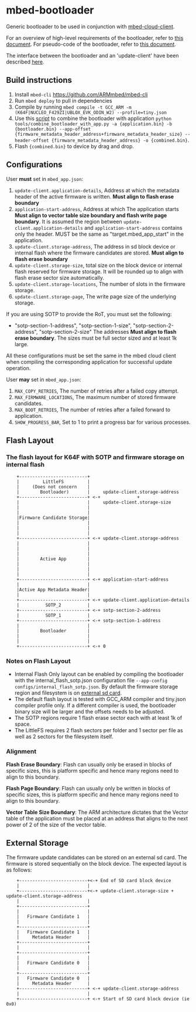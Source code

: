# mbed-bootloader

Generic bootloader to be used in conjunction with [mbed-cloud-client](https://github.com/ARMmbed/mbed-cloud-client-restricted).

For an overview of high-level requirements of the bootloader, refer to [this document](docs/requirements.md).
For pseudo-code of the bootloader, refer to [this document](docs/pseudo-code.md).

The interface between the bootloader and an 'update-client' have been described [here](docs/update-interface.md).

## Build instructions

1. Install `mbed-cli` https://github.com/ARMmbed/mbed-cli
1. Run `mbed deploy` to pull in dependencies
1. Compile by running `mbed compile -t GCC_ARM -m (K64F|NUCLEO_F429ZI|UBLOX_EVK_ODIN_W2) --profile=tiny.json`
1. Use this [script](https://github.com/ARMmbed/mbed-cloud-client-example/blob/master/tools/combine_bootloader_with_app.py) to combine the bootloader with application `python tools/combine_bootloader_with_app.py -a {application.bin} -b {bootloader.bin} --app-offset {firmware_metadata_header_address+firmware_metadata_header_size} --header-offset {firmware_metadata_header_address} -o {combined.bin}`.
1. Flash `{combined.bin}` to device by drag and drop.

## Configurations

User **must** set in `mbed_app.json`:
1. `update-client.application-details`, Address at which the metadata header of the active firmware is written. **Must align to flash erase boundary**
1. `application-start-address`, Address at which The application starts **Must align to vector table size boundary and flash write page boundary**. It is assumed the region between `update-client.application-details` and `application-start-address` contains only the header. MUST be the same as "target.mbed_app_start" in the application.
1. `update-client.storage-address`, The address in sd block device or internal flash where the firmware candidates are stored. **Must align to flash erase boundary**
1. `update-client.storage-size`, total size on the block device or internal flash reserved for firmware storage. It will be rounded up to align with flash erase sector size automatically.
1. `update-client.storage-locations`, The number of slots in the firmware storage.
1. `update-client.storage-page`, The write page size of the underlying storage.

If you are using SOTP to provide the RoT, you must set the following:
- "sotp-section-1-address", "sotp-section-1-size", "sotp-section-2-address", "sotp-section-2-size"
The addresses **Must align to flash erase boundary**. The sizes must be full sector sized and at least 1k large.

All these configurations must be set the same in the mbed cloud client when compiling the corresponding application for successful update operation.

User **may** set in `mbed_app.json`:
1. `MAX_COPY_RETRIES`, The number of retries after a failed copy attempt.
1. `MAX_FIRMWARE_LOCATIONS`, The maximum number of stored firmware candidates.
1. `MAX_BOOT_RETRIES`, The number of retries after a failed forward to application.
1. `SHOW_PROGRESS_BAR`, Set to 1 to print a progress bar for various processes.

## Flash Layout
### The flash layout for K64F with SOTP and firmware storage on internal flash
```
    +--------------------------+
    |         LittleFS         |
    |     (Does not concern    |
    |        Bootloader)       |     update-client.storage-address
    +--------------------------+ <-+              +
    |                          |     update-client.storage-size
    |                          |
    |                          |
    |Firmware Candidate Storage|
    |                          |
    |                          |
    |                          |
    +--------------------------+ <-+ update-client.storage-address
    |                          |
    |                          |
    |                          |
    |        Active App        |
    |                          |
    |                          |
    |                          |
    +--------------------------+ <-+ application-start-address
    |                          |
    |Active App Metadata Header|
    |                          |
    +--------------------------+ <-+ update-client.application-details
    |          SOTP_2          |
    +--------------------------+ <-+ sotp-section-2-address
    |          SOTP_1          |
    +--------------------------+ <-+ sotp-section-1-address
    |                          |
    |        Bootloader        |
    |                          |
    |                          |
    +--------------------------+ <-+ 0
```

### Notes on Flash Layout
- Internal Flash Only layout can be enabled by compiling the bootloader with the internal_flash_sotp.json configuration file `--app-config configs/internal_flash_sotp.json`. By default the firmware storage region and filesystem is on [external sd card](#external-storage).
- The default flash layout is tested with GCC_ARM compiler and tiny.json compiler profile only. If a different compiler is used, the bootloader binary size will be larger and the offsets needs to be adjusted.
- The SOTP regions require 1 flash erase sector each with at least 1k of space.
- The LittleFS requires 2 flash sectors per folder and 1 sector per file as well as 2 sectors for the filesystem itself.

### Alignment
**Flash Erase Boundary**: Flash can usually only be erased in blocks of specific sizes, this is platform specific and hence many regions need to align to this boundary.

**Flash Page Boundary**: Flash can usually only be written in blocks of specific sizes, this is platform specific and hence many regions need to align to this boundary.

**Vector Table Size Boundary**: The ARM architecture dictates that the Vector table of the application must be placed at an address that aligns to the next power of 2 of the size of the vector table.

## External Storage

The firmware update candidates can be stored on an external sd card. The firmware is stored sequentially on the block device. The expected layout is as follows:
```
    +--------------------------+<-+ End of SD card block device
    |                          |
    +--------------------------+<-+ update-client.storage-size + update-client.storage-address
    |                          |
    +--------------------------+
    |                          |
    |   Firmware Candidate 1   |
    |                          |
    +--------------------------+
    |   Firmware Candidate 1   |
    |     Metadata Header      |
    +--------------------------+
    |                          |
    +--------------------------+
    |                          |
    |   Firmware Candidate 0   |
    |                          |
    +--------------------------+
    |   Firmware Candidate 0   |
    |     Metadata Header      |
    +--------------------------+ <-+ update-client.storage-address
    |                          |
    +--------------------------+ <-+ Start of SD card block device (ie 0x0)
```
